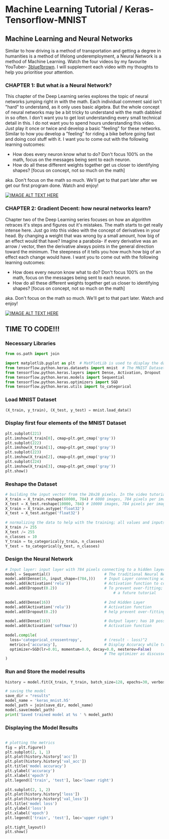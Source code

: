 # Machine Learning Tutorial / Keras-Tensorflow-MNIST
## Machine Learning and Neural Networks
Similar to how driving is a method of transportation and getting a degree in humanities is a method of lifelong underemployment, a Neural Network is a method of Machine Learning. Watch the four videos by my favourite YouTuber- [3blue1brown](https://www.youtube.com/channel/UCYO_jab_esuFRV4b17AJtAw). I will supplement each video with my thoughts to help you prioritise your attention.

  

### CHAPTER 1: But what *is* a Neural Network?

 
This chapter of the Deep Learning series explores the topic of neural networks jumping right in with the math. Each individual comment said isn't "hard" to understand, as it only uses basic algebra. But the whole concept of neural networks may be a bit tricky to understand with the math dabbled in so often. I don't want you to get lost understanding every small technical detail in this. I do not want you to spend hours understanding this video. Just play it once or twice and develop a basic "feeling" for these networks. Similar to how you develop a "feeling" for riding a bike before going fast and doing cool stuff with it. I want you to come out with the following learning outcomes:
<ul>
	<li>How does every neuron know what to do? Don't focus 100% on the math, focus on the messages being sent to each neuron.</li>
   <li>How do all these different weights together get us closer to identifying shapes? [focus on concept, not so much on the math]</li>
</ul>
aka. Don't focus on the math so much. We'll get to that part later after we get our first program done. Watch and enjoy!

[![IMAGE ALT TEXT HERE](http://img.youtube.com/vi/aircAruvnKk/0.jpg)](https://www.youtube.com/watch?v=aircAruvnKk)


### CHAPTER 2: Gradient Decent: how neural networks learn?

  

Chapter two of the Deep Learning series focuses on how an algorithm retraces it's steps and figures out it's mistakes. The math starts to get really intense here. Just go into this video with the concept of derivatives in your head. By changing a weight that was wrong by a small amount, how big of an effect would that have? Imagine a parabola- if every derivative was an arrow / vector, then the derivative always points in the general direction toward the minimum. The steepness of it tells you how much how big of an effect each change would have. I want you to come out with the following learning outcomes:
<ul>
	<li>How does every neuron know what to do? Don't focus 100% on the math, focus on the messages being sent to each neuron.</li>
	<li>How do all these different weights together get us closer to identifying shapes? [focus on concept, not so much on the math]</li>
</ul>
aka. Don't focus on the math so much. We'll get to that part later. Watch and enjoy!

[![IMAGE ALT TEXT HERE](http://img.youtube.com/vi/IHZwWFHWa-w/0.jpg)](https://www.youtube.com/watch?v=IHZwWFHWa-w)





##
## TIME TO CODE!!!
### Necessary Libraries

```python
from os.path import join  
  
import matplotlib.pyplot as plt  # MatPlotLib is used to display the dataset we have  
from tensorflow.python.keras.datasets import mnist  # The MNIST Dataset has the pre-labeled handwriting dataset  
from tensorflow.python.keras.layers import Dense, Activation, Dropout  
from tensorflow.python.keras.models import Sequential  
from tensorflow.python.keras.optimizers import SGD  
from tensorflow.python.keras.utils import to_categorical
```

### Load MNIST Dataset
```python
(X_train, y_train), (X_test, y_test) = mnist.load_data()
```
### Display first four elements of the MNIST Dataset
```python
plt.subplot(221)  
plt.imshow(X_train[0], cmap=plt.get_cmap('gray'))  
plt.subplot(222)  
plt.imshow(X_train[1], cmap=plt.get_cmap('gray'))  
plt.subplot(223)  
plt.imshow(X_train[2], cmap=plt.get_cmap('gray'))  
plt.subplot(224)  
plt.imshow(X_train[3], cmap=plt.get_cmap('gray'))  
plt.show()
```
### Reshape the Dataset
```python
# building the input vector from the 28x28 pixels. In the video tutorial, the input was condensed to a straight line  
X_train = X_train.reshape(60000, 784) # 6000 images, 784 pixels per image  
X_test = X_test.reshape(10000, 784) # 10000 images, 784 pixels per image  
X_train = X_train.astype('float32')  
X_test = X_test.astype('float32')  
  
# normalizing the data to help with the training; all values and inputs have to be between 0 and 1  
X_train /= 255  
X_test /= 255
n_classes = 10
Y_train = to_categorical(y_train, n_classes)  
Y_test = to_categorical(y_test, n_classes)
```
### Design the Neural Network
```python
# Input layer: input layer with 784 pixels connecting to a hidden layer of 16 neurons (Keras can determine the weights)  
model = Sequential() 						# The traditional Neural Network discussed  
model.add(Dense(16, input_shape=(784,))) 	# Input Layer connecting with a hidden Layer  
model.add(Activation('relu')) 				# Activation function to compress 0<result<1  
model.add(Dropout(0.2)) 					# To prevent over-fitting; will explain in  
												# a future tutorial  
  
model.add(Dense(16)) 						# 2nd Hidden Layer  
model.add(Activation('relu')) 				# Activation function  
model.add(Dropout(0.2)) 					# help prevent over-fitting  
  
model.add(Dense(10)) 						# Output layer; has 10 possible outputs  
model.add(Activation('softmax')) 			# Activation function  
  
model.compile(  
  loss='categorical_crossentropy', 			# (result - loss)^2  
  metrics=['accuracy'], 					# Display Accuracy while training  
  optimizer=SGD(lr=0.01, momentum=0.0, decay=0.0, nesterov=False)
											# The optimizer as discussed in the video  
)
```
### Run and Store the model results
```python
history = model.fit(X_train, Y_train, batch_size=128, epochs=30, verbose=2, validation_data=(X_test, Y_test))

# saving the model  
save_dir = "results"  
model_name = 'keras_mnist.h5'  
model_path = join(save_dir, model_name)  
model.save(model_path)  
print('Saved trained model at %s ' % model_path)
```
### Displaying the Model Results
```python
  
# plotting the metrics  
fig = plt.figure()  
plt.subplot(2, 1, 1)  
plt.plot(history.history['acc'])  
plt.plot(history.history['val_acc'])  
plt.title('model accuracy')  
plt.ylabel('accuracy')  
plt.xlabel('epoch')  
plt.legend(['train', 'test'], loc='lower right')  
  
plt.subplot(2, 1, 2)  
plt.plot(history.history['loss'])  
plt.plot(history.history['val_loss'])  
plt.title('model loss')  
plt.ylabel('loss')  
plt.xlabel('epoch')  
plt.legend(['train', 'test'], loc='upper right')  
  
plt.tight_layout()  
plt.show()
```